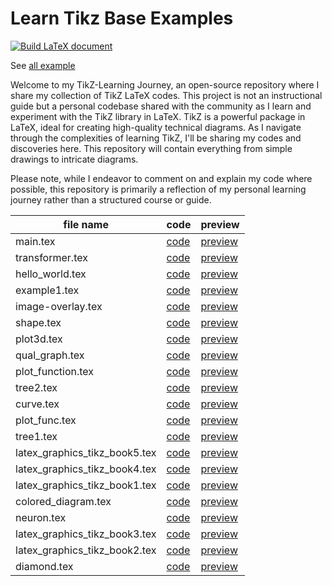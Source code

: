 # Learn Tikz Base Examples

[![Build LaTeX document](https://github.com/cauliyang/learn_tikz/actions/workflows/build.yml/badge.svg)](https://github.com/cauliyang/learn_tikz/actions/workflows/build.yml)

See [all example](https://github.com/cauliyang/learn_tikz/blob/main/gallery/main.pdf)

Welcome to my TikZ-Learning Journey, an open-source repository where I share my collection of TikZ LaTeX codes.
This project is not an instructional guide but a personal codebase shared with the community as I learn and experiment with the TikZ library in LaTeX.
TikZ is a powerful package in LaTeX, ideal for creating high-quality technical diagrams.
As I navigate through the complexities of learning TikZ, I'll be sharing my codes and discoveries here. This repository will contain everything from simple drawings to intricate diagrams.

Please note, while I endeavor to comment on and explain my code where possible, this repository is primarily a reflection of my personal learning journey rather than a structured course or guide.

<!-- begin table -->
|file name | code  | preview  |
|---|---|---|
|main.tex|[code](https:/github.com/cauliyang/learn_tikz/blob/main/main.tex)|[preview](https://github.com/cauliyang/learn_tikz/blob/main/gallery/main.pdf)|
|transformer.tex|[code](https:/github.com/cauliyang/learn_tikz/blob/main/source/transformer.tex)|[preview](https://github.com/cauliyang/learn_tikz/blob/main/gallery/transformer.pdf)|
|hello_world.tex|[code](https:/github.com/cauliyang/learn_tikz/blob/main/source/hello_world.tex)|[preview](https://github.com/cauliyang/learn_tikz/blob/main/gallery/hello_world.pdf)|
|example1.tex|[code](https:/github.com/cauliyang/learn_tikz/blob/main/source/example1.tex)|[preview](https://github.com/cauliyang/learn_tikz/blob/main/gallery/example1.pdf)|
|image-overlay.tex|[code](https:/github.com/cauliyang/learn_tikz/blob/main/source/image-overlay.tex)|[preview](https://github.com/cauliyang/learn_tikz/blob/main/gallery/image-overlay.pdf)|
|shape.tex|[code](https:/github.com/cauliyang/learn_tikz/blob/main/source/shape.tex)|[preview](https://github.com/cauliyang/learn_tikz/blob/main/gallery/shape.pdf)|
|plot3d.tex|[code](https:/github.com/cauliyang/learn_tikz/blob/main/source/plot3d.tex)|[preview](https://github.com/cauliyang/learn_tikz/blob/main/gallery/plot3d.pdf)|
|qual_graph.tex|[code](https:/github.com/cauliyang/learn_tikz/blob/main/source/qual_graph.tex)|[preview](https://github.com/cauliyang/learn_tikz/blob/main/gallery/qual_graph.pdf)|
|plot_function.tex|[code](https:/github.com/cauliyang/learn_tikz/blob/main/source/plot_function.tex)|[preview](https://github.com/cauliyang/learn_tikz/blob/main/gallery/plot_function.pdf)|
|tree2.tex|[code](https:/github.com/cauliyang/learn_tikz/blob/main/source/tree2.tex)|[preview](https://github.com/cauliyang/learn_tikz/blob/main/gallery/tree2.pdf)|
|curve.tex|[code](https:/github.com/cauliyang/learn_tikz/blob/main/source/curve.tex)|[preview](https://github.com/cauliyang/learn_tikz/blob/main/gallery/curve.pdf)|
|plot_func.tex|[code](https:/github.com/cauliyang/learn_tikz/blob/main/source/plot_func.tex)|[preview](https://github.com/cauliyang/learn_tikz/blob/main/gallery/plot_func.pdf)|
|tree1.tex|[code](https:/github.com/cauliyang/learn_tikz/blob/main/source/tree1.tex)|[preview](https://github.com/cauliyang/learn_tikz/blob/main/gallery/tree1.pdf)|
|latex_graphics_tikz_book5.tex|[code](https:/github.com/cauliyang/learn_tikz/blob/main/source/latex_graphics_tikz_book5.tex)|[preview](https://github.com/cauliyang/learn_tikz/blob/main/gallery/latex_graphics_tikz_book5.pdf)|
|latex_graphics_tikz_book4.tex|[code](https:/github.com/cauliyang/learn_tikz/blob/main/source/latex_graphics_tikz_book4.tex)|[preview](https://github.com/cauliyang/learn_tikz/blob/main/gallery/latex_graphics_tikz_book4.pdf)|
|latex_graphics_tikz_book1.tex|[code](https:/github.com/cauliyang/learn_tikz/blob/main/source/latex_graphics_tikz_book1.tex)|[preview](https://github.com/cauliyang/learn_tikz/blob/main/gallery/latex_graphics_tikz_book1.pdf)|
|colored_diagram.tex|[code](https:/github.com/cauliyang/learn_tikz/blob/main/source/colored_diagram.tex)|[preview](https://github.com/cauliyang/learn_tikz/blob/main/gallery/colored_diagram.pdf)|
|neuron.tex|[code](https:/github.com/cauliyang/learn_tikz/blob/main/source/neuron.tex)|[preview](https://github.com/cauliyang/learn_tikz/blob/main/gallery/neuron.pdf)|
|latex_graphics_tikz_book3.tex|[code](https:/github.com/cauliyang/learn_tikz/blob/main/source/latex_graphics_tikz_book3.tex)|[preview](https://github.com/cauliyang/learn_tikz/blob/main/gallery/latex_graphics_tikz_book3.pdf)|
|latex_graphics_tikz_book2.tex|[code](https:/github.com/cauliyang/learn_tikz/blob/main/source/latex_graphics_tikz_book2.tex)|[preview](https://github.com/cauliyang/learn_tikz/blob/main/gallery/latex_graphics_tikz_book2.pdf)|
|diamond.tex|[code](https:/github.com/cauliyang/learn_tikz/blob/main/source/diamond.tex)|[preview](https://github.com/cauliyang/learn_tikz/blob/main/gallery/diamond.pdf)|
<!-- end table -->
